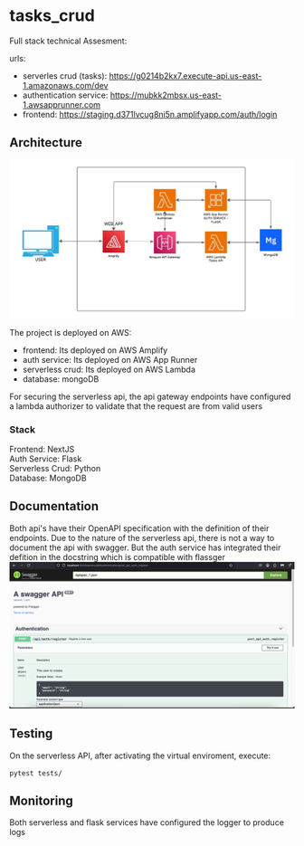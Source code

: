 # tasks_crud
Full stack technical Assesment:

urls:
* serverles crud (tasks): https://g0214b2kx7.execute-api.us-east-1.amazonaws.com/dev
* authentication service: https://mubkk2mbsx.us-east-1.awsapprunner.com
* frontend: https://staging.d371lvcug8ni5n.amplifyapp.com/auth/login

## Architecture
<img src="Architecture.jpeg" width="600"/>

The project is deployed on AWS:
* frontend: Its deployed on AWS Amplify<br>
* auth service: Its deployed on AWS App Runner<br>
* serverless crud: Its deployed on AWS Lambda<br>
* database: mongoDB<br>

For securing the serverless api, the api gateway endpoints have configured a lambda authorizer to validate that the request are from valid users

### Stack
Frontend: NextJS <br>
Auth Service: Flask<br>
Serverless Crud: Python<br>
Database: MongoDB<br>

## Documentation
Both api's have their OpenAPI specification with the definition of their endpoints. Due to the nature of the serverless api, there is not a way to document the api with swagger. But the auth service has integrated their defition in the docstring which is compatible with flassger
<img src="swagger_capture.png" width="600"/>

## Testing
On the serverless API, after activating the virtual enviroment, execute:
```
pytest tests/
```
## Monitoring
Both serverless and flask services have configured the logger to produce logs
